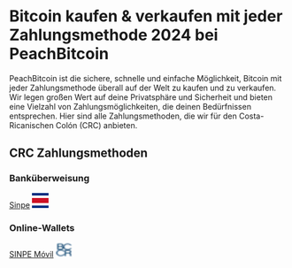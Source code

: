 <body class="payment-methods-page">

# Bitcoin kaufen & verkaufen mit jeder Zahlungsmethode 2024 bei PeachBitcoin

PeachBitcoin ist die sichere, schnelle und einfache Möglichkeit, Bitcoin mit jeder Zahlungsmethode überall auf der Welt zu kaufen und zu verkaufen. Wir legen großen Wert auf deine Privatsphäre und Sicherheit und bieten eine Vielzahl von Zahlungsmöglichkeiten, die deinen Bedürfnissen entsprechen. Hier sind alle Zahlungsmethoden, die wir für den Costa-Ricanischen Colón (CRC) anbieten.

## CRC Zahlungsmethoden

### Banküberweisung

<div class="payment-grid">
    <div class="payment-grid-item">
        <a href="/buy-bitcoin-with-sinpe">Sinpe</a> 
        <img src="/img/faq/logoimg/sinpe.png" width="30px" height="27px" alt="Bitcoin mit Sinpe kaufen, Bitcoin mit Sinpe verkaufen">
    </div>
</div>

### Online-Wallets

<div class="payment-grid">
    <div class="payment-grid-item">
        <a href="/buy-bitcoin-with-sinpe-movil">SINPE Móvil</a> 
        <img src="/img/faq/logoimg/sinpemovil.png" width="30px" height="27px" alt="Bitcoin mit SINPE Móvil kaufen, Bitcoin mit SINPE Móvil verkaufen">
    </div>
</div>

</body>
